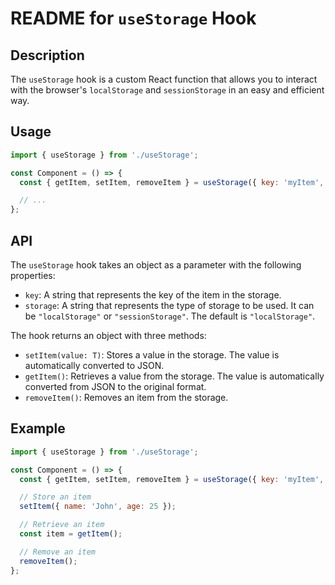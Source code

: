 # README for `useStorage` Hook

## Description

The `useStorage` hook is a custom React function that allows you to interact with the browser's `localStorage` and `sessionStorage` in an easy and efficient way.

## Usage

```jsx
import { useStorage } from './useStorage';

const Component = () => {
  const { getItem, setItem, removeItem } = useStorage({ key: 'myItem', storage: 'localStorage' });

  // ...
};
```

## API

The `useStorage` hook takes an object as a parameter with the following properties:

- `key`: A string that represents the key of the item in the storage.
- `storage`: A string that represents the type of storage to be used. It can be `"localStorage"` or `"sessionStorage"`. The default is `"localStorage"`.

The hook returns an object with three methods:

- `setItem(value: T)`: Stores a value in the storage. The value is automatically converted to JSON.
- `getItem()`: Retrieves a value from the storage. The value is automatically converted from JSON to the original format.
- `removeItem()`: Removes an item from the storage.

## Example

```jsx
import { useStorage } from './useStorage';

const Component = () => {
  const { getItem, setItem, removeItem } = useStorage({ key: 'myItem', storage: 'localStorage' });

  // Store an item
  setItem({ name: 'John', age: 25 });

  // Retrieve an item
  const item = getItem();

  // Remove an item
  removeItem();
};
```